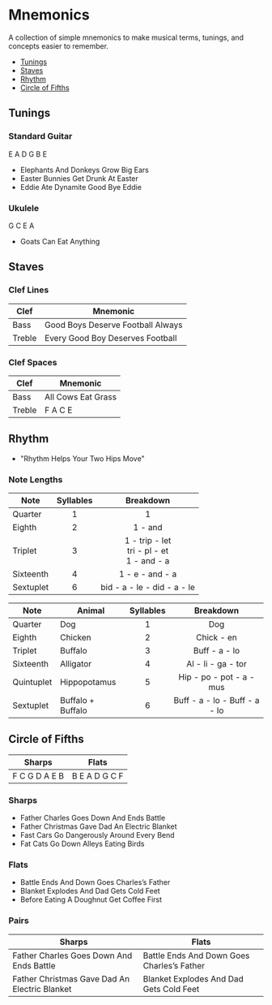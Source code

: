 # Mnemonics

A collection of simple mnemonics to make musical terms, tunings, and concepts easier to remember.

<nav>
  <ul>
    <li><a href="#tunings">Tunings</a></li>    
    <li><a href="#staves">Staves</a></li>
    <li><a href="#rhythm">Rhythm</a></li>
    <li><a href="#circle-of-fifths">Circle of Fifths</a></li>
  </ul>
</nav>


## Tunings

### Standard Guitar 
E A D G B E
- Elephants And Donkeys Grow Big Ears
- Easter Bunnies Get Drunk At Easter
- Eddie Ate Dynamite Good Bye Eddie

### Ukulele
G C E A
- Goats Can Eat Anything


## Staves

### Clef Lines
| Clef   | Mnemonic                           |
|--------|------------------------------------|
| Bass   | Good Boys Deserve Football Always  |
| Treble | Every Good Boy Deserves Football   |

### Clef Spaces
| Clef   | Mnemonic               |
|--------|------------------------|
| Bass   | All Cows Eat Grass     |
| Treble | F A C E                |


## Rhythm
- "Rhythm Helps Your Two Hips Move"

### Note Lengths 
| Note      | Syllables |                   Breakdown                    |
| --------- | :-------: | :--------------------------------------------: |
| Quarter   |     1     |                       1                        |
| Eighth    |     2     |                    1 - and                     |
| Triplet   |     3     | 1 - trip - let<br>tri - pl - et<br>1 - and - a |
| Sixteenth |     4     |                1 - e - and - a                 |
| Sextuplet |     6     |          bid - a - le - did - a - le           |

| Note       | Animal            | Syllables |           Breakdown           |
| ---------- | ----------------- | :-------: | :---------------------------: |
| Quarter    | Dog               |     1     |              Dog              |
| Eighth     | Chicken           |     2     |          Chick - en           |
| Triplet    | Buffalo           |     3     |         Buff - a - lo         |
| Sixteenth  | Alligator         |     4     |      Al - li - ga - tor       |
| Quintuplet | Hippopotamus      |     5     |   Hip - po - pot - a - mus    |
| Sextuplet  | Buffalo + Buffalo |     6     | Buff - a - lo - Buff - a - lo |


## Circle of Fifths
| Sharps        | Flats         |
| ------------- | ------------- |
| F C G D A E B | B E A D G C F |

### Sharps
- Father Charles Goes Down And Ends Battle
- Father Christmas Gave Dad An Electric Blanket
- Fast Cars Go Dangerously Around Every Bend
- Fat Cats Go Down Alleys Eating Birds

### Flats
- Battle Ends And Down Goes Charles’s Father
- Blanket Explodes And Dad Gets Cold Feet
- Before Eating A Doughnut Get Coffee First

### Pairs
| Sharps                                          | Flats                                      |
|-------------------------------------------------|--------------------------------------------|
| Father Charles Goes Down And Ends Battle        | Battle Ends And Down Goes Charles’s Father |
| Father Christmas Gave Dad An Electric Blanket   | Blanket Explodes And Dad Gets Cold Feet    |